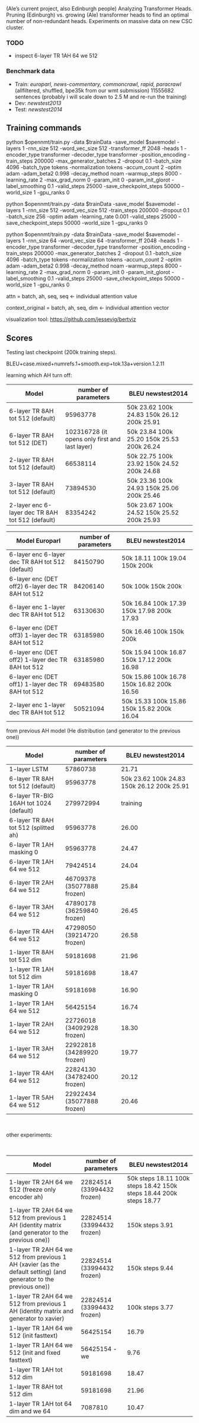 (Ale’s current project, also Edinburgh people) Analyzing Transformer Heads. Pruning (Edinburgh) vs. growing (Ale) transformer heads to find an optimal number of non-redundant heads. Experiments on massive data on new CSC cluster.

### TODO
* inspect 6-layer TR 1AH 64 we 512 

### Benchmark data
* Train: *europarl, news-commentary, commoncrawl, rapid, paracrawl*  (allfiltered, shuffled, bpe35k from our wmt submission) 11555682 sentences (probably i will scale down to 2.5 M and re-run the training)
* Dev: *newstest2013*
* Test: *newstest2014*

## Training commands
python  $opennmt/train.py -data $trainData -save_model $savemodel -layers 1 -rnn_size 512 -word_vec_size 512 -transformer_ff 2048 -heads 1  -encoder_type transformer -decoder_type transformer -position_encoding -train_steps 200000  -max_generator_batches 2 -dropout 0.1 -batch_size 4096 -batch_type tokens -normalization tokens  -accum_count 2 -optim adam -adam_beta2 0.998 -decay_method noam -warmup_steps 8000 -learning_rate 2 -max_grad_norm 0 -param_init 0  -param_init_glorot -label_smoothing 0.1 -valid_steps 25000 -save_checkpoint_steps 50000 -world_size 1 -gpu_ranks 0


python  $opennmt/train.py -data $trainData -save_model $savemodel -layers 1 -rnn_size 512 -word_vec_size 512 -train_steps 200000  -dropout 0.1 -batch_size 256 -optim adam -learning_rate 0.001 -valid_steps 25000 -save_checkpoint_steps 50000 -world_size 1 -gpu_ranks 0

python  $opennmt/train.py -data $trainData -save_model $savemodel -layers 1 -rnn_size 64 -word_vec_size 64 -transformer_ff 2048 -heads 1  -encoder_type transformer -decoder_type transformer -position_encoding -train_steps 200000  -max_generator_batches 2 -dropout 0.1 -batch_size 4096 -batch_type tokens -normalization tokens  -accum_count 2 -optim adam -adam_beta2 0.998 -decay_method noam -warmup_steps 8000 -learning_rate 2 -max_grad_norm 0 -param_init 0  -param_init_glorot -label_smoothing 0.1 -valid_steps 25000 -save_checkpoint_steps 50000 -world_size 1 -gpu_ranks 0


attn = batch, ah, seq, seq <- individual attention value

context_original = batch, ah, seq, dim <- individual attention vector

visualization tool: https://github.com/jessevig/bertviz

## Scores

Testing last checkpoint (200k training steps).

BLEU+case.mixed+numrefs.1+smooth.exp+tok.13a+version.1.2.11


learning which AH turn off:


| Model                  | number of parameters     | BLEU newstest2014 |
| ---                    | ---                      |---                |
| 6-layer TR 8AH tot 512 (default)    |   95963778         |    50k 23.62 100k 24.83 150k 26.12 200k 25.91               |
| 6-layer TR 8AH tot 512 (DET)    |   102316728   (it opens only first and last layer)      |    50k 23.84  100k 25.20  150k 25.53   200k  26.24       |
| 2-layer TR 8AH tot 512 (default)    |   66538114         |   50k 22.75 100k 23.92 150k 24.52  200k  24.68         |
| 3-layer TR 8AH tot 512 (default)    |   73894530         |    50k 23.36 100k 24.93 150k 25.06  200k 25.46         |
| 2-layer enc 6-layer dec TR 8AH tot 512 (default)    |   83354242         |  50k 23.67 100k 24.52 150k 25.52 200k  25.93 |


| Model  Europarl               | number of parameters     | BLEU newstest2014 |
| ---                    | ---                      |---                |
| 6-layer enc 6-layer dec TR 8AH tot 512 (default)    |   84150790        | 50k  18.11 100k 19.04 150k 200k |
| 6-layer enc (DET off2) 6-layer dec TR 8AH tot 512   |   84206140    | 50k  100k  150k  200k |
| 6-layer enc 1-layer dec TR 8AH tot 512   |    63130630        | 50k 16.84 100k 17.39 150k 17.98 200k 17.93 |
| 6-layer enc (DET off3) 1-layer dec TR 8AH tot 512   |   63185980    | 50k 16.46  100k  150k  200k  |
| 6-layer enc (DET off2) 1-layer dec TR 8AH tot 512   |   63185980    | 50k 15.94 100k 16.87 150k 17.12 200k 16.98 |
| 6-layer enc (DET off1) 1-layer dec TR 8AH tot 512   |   69483580    | 50k 15.86 100k 16.78 150k 16.82 200k 16.56 |
| 2-layer enc 1-layer dec TR 8AH tot 512   |    50521094        | 50k 15.33 100k 15.86 150k 15.82 200k 16.04 |







from previous AH model (He distribution (and generator to the previous one))

| Model                  | number of parameters     | BLEU newstest2014 |
| ---                    | ---                      |---                |
| 1-layer LSTM           | 57860738                 |       21.71            |
| 6-layer TR 8AH tot 512 (default)    |   95963778         |    50k 23.62 100k 24.83 150k 26.12 200k 25.91               |
| 6-layer TR-BIG 16AH tot 1024 (default)    |   279972994         |   training               |
| 6-layer TR 8AH tot 512 (splitted ah)    |   95963778         |    26.00             |
| 6-layer TR 1AH masking 0    |   95963778         |          24.47         |
| 6-layer TR 1AH 64 we 512    |   79424514         |          24.04         |
| 6-layer TR 2AH 64 we 512   |   46709378   (35077888 frozen)      |          25.84         |
| 6-layer TR 3AH 64 we 512   |   47890178   (36259840 frozen)      |          26.45        |
| 6-layer TR 4AH 64 we 512   |   47298050   (39214720 frozen)      |          26.58        |
| 1-layer TR 8AH tot 512 dim  | 59181698            |       21.96            |
| 1-layer TR 1AH tot 512 dim  | 59181698            |       18.47            |
| 1-layer TR 1AH masking 0   |   59181698         |        16.90          |
| 1-layer TR 1AH 64 we 512   |   56425154         |         16.74          |
| 1-layer TR 2AH 64 we 512 |   22726018  (34092928 frozen)       |         18.30       |
| 1-layer TR 3AH 64 we 512 |   22922818  (34289920 frozen)       |         19.77      |
| 1-layer TR 4AH 64 we 512 |   22824130  (34782400 frozen)       |        20.12      |
| 1-layer TR 5AH 64 we 512 |   22922434 (35077888 frozen)    |      20.46        |


&nbsp;
&nbsp;
&nbsp;


other experiments:


&nbsp;
&nbsp;
&nbsp;


| Model                  | number of parameters     | BLEU newstest2014 |
| ---                    | ---                      |---                |
| 1-layer TR 2AH 64 we 512 (freeze only encoder ah)   |   22824514  (33994432 frozen)       |         50k steps 18.11 100k steps 18.42   150k steps 18.44 200k steps 18.77      |
| 1-layer TR 2AH 64 we 512 from previous 1 AH (identity matrix (and generator to the previous one)) |   22824514  (33994432 frozen)       |     150k steps   3.91          |
| 1-layer TR 2AH 64 we 512 from previous 1 AH (xavier (as the default setting) (and generator to the previous one)) |   22824514  (33994432 frozen)       |      150k steps   9.44          |
| 1-layer TR 2AH 64 we 512 from previous 1 AH (identity matrix and generator to xavier) |   22824514  (33994432 frozen)       |         100k steps 3.77          |
| 1-layer TR 1AH 64 we 512 (init fasttext)   |   56425154         |       16.79            |
| 1-layer TR 1AH 64 we 512 (init and fixed fasttext)   |   56425154 - we        |         9.76          |
| 1-layer TR 1AH tot 512 dim  | 59181698            |       18.47            |
| 1-layer TR 8AH tot 512 dim  | 59181698            |       21.96            |
| 1-layer TR 1AH tot 64 dim and we 64  |  7087810            |       10.47            |
